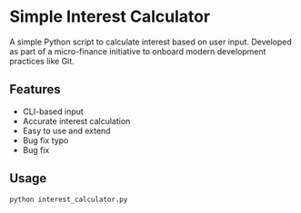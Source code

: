 # Simple Interest Calculator

A simple Python script to calculate interest based on user input. Developed as part of a micro-finance initiative to onboard modern development practices like Git.

## Features
- CLI-based input
- Accurate interest calculation
- Easy to use and extend
- Bug fix typo
- Bug fix 

## Usage
```bash
python interest_calculator.py

